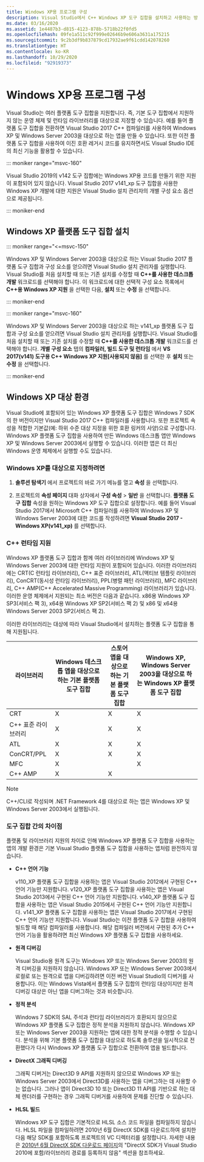 ```yaml
---
title: Windows XP용 프로그램 구성
description: Visual Studio에서 C++ Windows XP 도구 집합을 설치하고 사용하는 방법입니다.
ms.date: 03/16/2020
ms.assetid: 1e4487b3-d815-4123-878b-5718b22f0fd5
ms.openlocfilehash: 09fe1a511c92f999e02646b9e606a3631a175215
ms.sourcegitcommit: 9c2b3df9b837879cd17932ae9f61cdd142078260
ms.translationtype: HT
ms.contentlocale: ko-KR
ms.lasthandoff: 10/29/2020
ms.locfileid: "92919373"
---
```

# <a name="configuring-programs-for-windows-xp"></a>Windows XP용 프로그램 구성

Visual Studio는 여러 플랫폼 도구 집합을 지원합니다. 즉, 기본 도구 집합에서 지원하지 않는 운영 체제 및 런타임 라이브러리를 대상으로 지정할 수 있습니다. 예를 들어 플랫폼 도구 집합을 전환하면 Visual Studio 2017 C++ 컴파일러를 사용하여 Windows XP 및 Windows Server 2003을 대상으로 하는 앱을 만들 수 있습니다. 또한 이전 플랫폼 도구 집합을 사용하여 이진 호환 레거시 코드를 유지하면서도 Visual Studio IDE의 최신 기능을 활용할 수 있습니다.

::: moniker range="msvc-160"

Visual Studio 2019의 v142 도구 집합에는 Windows XP용 코드를 만들기 위한 지원이 포함되어 있지 않습니다. Visual Studio 2017 v141_xp 도구 집합을 사용한 Windows XP 개발에 대한 지원은 Visual Studio 설치 관리자의 개별 구성 요소 옵션으로 제공됩니다.

::: moniker-end

## <a name="install-the-windows-xp-platform-toolset"></a>Windows XP 플랫폼 도구 집합 설치

::: moniker range="<=msvc-150"

Windows XP 및 Windows Server 2003을 대상으로 하는 Visual Studio 2017 플랫폼 도구 집합과 구성 요소를 얻으려면 Visual Studio 설치 관리자를 실행합니다. Visual Studio를 처음 설치할 때 또는 기존 설치를 수정할 때 **C++를 사용한 데스크톱 개발** 워크로드를 선택해야 합니다. 이 워크로드에 대한 선택적 구성 요소 목록에서 **C++용 Windows XP 지원** 을 선택한 다음, **설치** 또는 **수정** 을 선택합니다.

::: moniker-end

::: moniker range="msvc-160"

Windows XP 및 Windows Server 2003을 대상으로 하는 v141_xp 플랫폼 도구 집합과 구성 요소를 얻으려면 Visual Studio 설치 관리자를 실행합니다. Visual Studio를 처음 설치할 때 또는 기존 설치를 수정할 때 **C++를 사용한 데스크톱 개발** 워크로드를 선택해야 합니다. **개별 구성 요소** 탭의 **컴파일러, 빌드 도구 및 런타임** 에서 **VS 2017(v141) 도구용 C++ Windows XP 지원\[사용되지 않음]** 를 선택한 후 **설치** 또는 **수정** 을 선택합니다.

::: moniker-end

## <a name="windows-xp-targeting-experience"></a>Windows XP 대상 환경

Visual Studio에 포함되어 있는 Windows XP 플랫폼 도구 집합은 Windows 7 SDK의 한 버전이지만 Visual Studio 2017 C++ 컴파일러를 사용합니다. 또한 프로젝트 속성을 적합한 기본값(예: 하위 수준 대상 지정을 위한 호환 링커의 사양)으로 구성합니다. Windows XP 플랫폼 도구 집합을 사용하여 만든 Windows 데스크톱 앱만 Windows XP 및 Windows Server 2003에서 실행할 수 있습니다. 이러한 앱은 더 최신 Windows 운영 체제에서 실행할 수도 있습니다.

### <a name="to-target-windows-xp"></a>Windows XP를 대상으로 지정하려면

1. **솔루션 탐색기** 에서 프로젝트의 바로 가기 메뉴를 열고 **속성** 을 선택합니다.

1. 프로젝트의 **속성 페이지** 대화 상자에서 **구성 속성** > **일반** 을 선택합니다. **플랫폼 도구 집합** 속성을 원하는 Windows XP 도구 집합으로 설정합니다. 예를 들어 Visual Studio 2017에서 Microsoft C++ 컴파일러를 사용하여 Windows XP 및 Windows Server 2003에 대한 코드를 작성하려면 **Visual Studio 2017 - Windows XP(v141_xp)** 를 선택합니다.

### <a name="c-runtime-support"></a>C++ 런타임 지원

Windows XP 플랫폼 도구 집합과 함께 여러 라이브러리에 Windows XP 및 Windows Server 2003에 대한 런타임 지원이 포함되어 있습니다. 이러한 라이브러리에는 CRT(C 런타임 라이브러리), C++ 표준 라이브러리, ATL(액티브 템플릿 라이브러리), ConCRT(동시성 런타임 라이브러리), PPL(병렬 패턴 라이브러리), MFC 라이브러리, C++ AMP(C++ Accelerated Massive Programming) 라이브러리가 있습니다. 이러한 운영 체제에서 지원되는 최소 버전은 다음과 같습니다. x86용 Windows XP SP3(서비스 팩 3), x64용 Windows XP SP2(서비스 팩 2) 및 x86 및 x64용 Windows Server 2003 SP2(서비스 팩 2).

이러한 라이브러리는 대상에 따라 Visual Studio에서 설치하는 플랫폼 도구 집합을 통해 지원됩니다.

|라이브러리|Windows 데스크톱 앱을 대상으로 하는 기본 플랫폼 도구 집합|스토어 앱을 대상으로 하는 기본 플랫폼 도구 집합|Windows XP, Windows Server 2003을 대상으로 하는 Windows XP 플랫폼 도구 집합|
|---|---|---|---|
|CRT|X|X|X|
|C++ 표준 라이브러리|X|X|X|
|ATL|X|X|X|
|ConCRT/PPL|X|X|X|
|MFC|X||X|
|C++ AMP|X|X||

> [!NOTE]
> C++/CLI로 작성되며 .NET Framework 4를 대상으로 하는 앱은 Windows XP 및 Windows Server 2003에서 실행됩니다.

### <a name="differences-between-the-toolsets"></a>도구 집합 간의 차이점

플랫폼 및 라이브러리 지원의 차이로 인해 Windows XP 플랫폼 도구 집합을 사용하는 앱의 개발 환경은 기본 Visual Studio 플랫폼 도구 집합을 사용하는 앱처럼 완전하지 않습니다.

- **C++ 언어 기능**

   v110\_XP 플랫폼 도구 집합을 사용하는 앱은 Visual Studio 2012에서 구현된 C++ 언어 기능만 지원합니다. v120\_XP 플랫폼 도구 집합을 사용하는 앱은 Visual Studio 2013에서 구현된 C++ 언어 기능만 지원합니다. v140\_XP 플랫폼 도구 집합을 사용하는 앱은 Visual Studio 2015에서 구현된 C++ 언어 기능만 지원합니다. v141\_XP 플랫폼 도구 집합을 사용하는 앱은 Visual Studio 2017에서 구현된 C++ 언어 기능만 지원합니다. Visual Studio는 이전 플랫폼 도구 집합을 사용하여 빌드할 때 해당 컴파일러를 사용합니다. 해당 컴파일러 버전에서 구현된 추가 C++ 언어 기능을 활용하려면 최신 Windows XP 플랫폼 도구 집합을 사용하세요.

- **원격 디버깅**

   Visual Studio용 원격 도구는 Windows XP 또는 Windows Server 2003의 원격 디버깅을 지원하지 않습니다. Windows XP 또는 Windows Server 2003에서 로컬로 또는 원격으로 앱을 디버깅하려면 이전 버전 Visual Studio의 디버거를 사용합니다. 이는 Windows Vista에서 플랫폼 도구 집합의 런타임 대상이지만 원격 디버깅 대상은 아닌 앱을 디버그하는 것과 비슷합니다.

- **정적 분석**

   Windows 7 SDK의 SAL 주석과 런타임 라이브러리가 호환되지 않으므로 Windows XP 플랫폼 도구 집합은 정적 분석을 지원하지 않습니다. Windows XP 또는 Windows Server 2003을 지원하는 앱에 대한 정적 분석을 수행할 수 있습니다. 분석을 위해 기본 플랫폼 도구 집합을 대상으로 하도록 솔루션을 일시적으로 전환했다가 다시 Windows XP 플랫폼 도구 집합으로 전환하여 앱을 빌드합니다.

- **DirectX 그래픽 디버깅**

   그래픽 디버거는 Direct3D 9 API를 지원하지 않으므로 Windows XP 또는 Windows Server 2003에서 Direct3D를 사용하는 앱을 디버그하는 데 사용할 수는 없습니다. 그러나 앱이 Direct3D 10 또는 Direct3D 11 API를 기반으로 하는 대체 렌더러를 구현하는 경우 그래픽 디버거를 사용하여 문제를 진단할 수 있습니다.

- **HLSL 빌드**

   Windows XP 도구 집합은 기본적으로 HLSL 소스 코드 파일을 컴파일하지 않습니다. HLSL 파일을 컴파일하려면 2010년 6월 DirectX SDK를 다운로드하여 설치한 다음 해당 SDK를 포함하도록 프로젝트의 VC 디렉터리를 설정합니다. 자세한 내용은 [2010년 6월 DirectX SDK 다운로드 페이지](https://www.microsoft.com/download/details.aspx?displaylang=en&id=6812)의 "DirectX SDK가 Visual Studio 2010에 포함/라이브러리 경로를 등록하지 않음" 섹션을 참조하세요.
